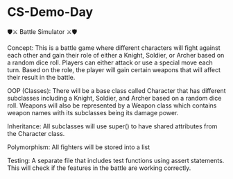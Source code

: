 # CS-Demo-Day

🛡️⚔ Battle Simulator ⚔🛡️

Concept: This is a battle game where different characters will fight against each other and gain their role of either a Knight, Soldier, or Archer based on a random dice roll. Players can either attack or use a special move each turn. Based on the role, the player will gain certain weapons that will affect their result in the battle. 

OOP (Classes): There will be a base class called Character that has different subclasses including a Knight, Soldier, and Archer based on a random dice roll. Weapons will also be represented by a Weapon class which contains weapon names with its subclasses being its damage power. 

Inheritance: All subclasses will use super() to have shared attributes from the Character class. 

Polymorphism: All fighters will be stored into a list 

Testing: A separate file that includes test functions using assert statements. This will check if the features in the battle are working correctly. 

